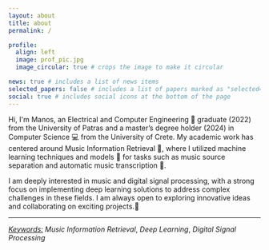 ```yaml
---
layout: about
title: about
permalink: /

profile:
  align: left
  image: prof_pic.jpg
  image_circular: true # crops the image to make it circular

news: true # includes a list of news items
selected_papers: false # includes a list of papers marked as "selected={true}"
social: true # includes social icons at the bottom of the page
---
```


Hi, I'm Manos, an Electrical and Computer Engineering 🔌 graduate (2022) from the University of Patras and a master’s degree holder (2024) in Computer Science 💻 from the University of Crete. My academic work has centered around Music Information Retrieval 🎵, where I utilized machine learning techniques and models 🤖 for tasks such as music source separation and automatic music transcription 🎹.

I am deeply interested in music and digital signal processing, with a strong focus on implementing deep learning solutions to address complex challenges in these fields. I am always open to exploring innovative ideas and collaborating on exciting projects.🍋

___
*<u>Keywords:</u>* *Music Information Retrieval*, *Deep Learning*, *Digital Signal Processing*

